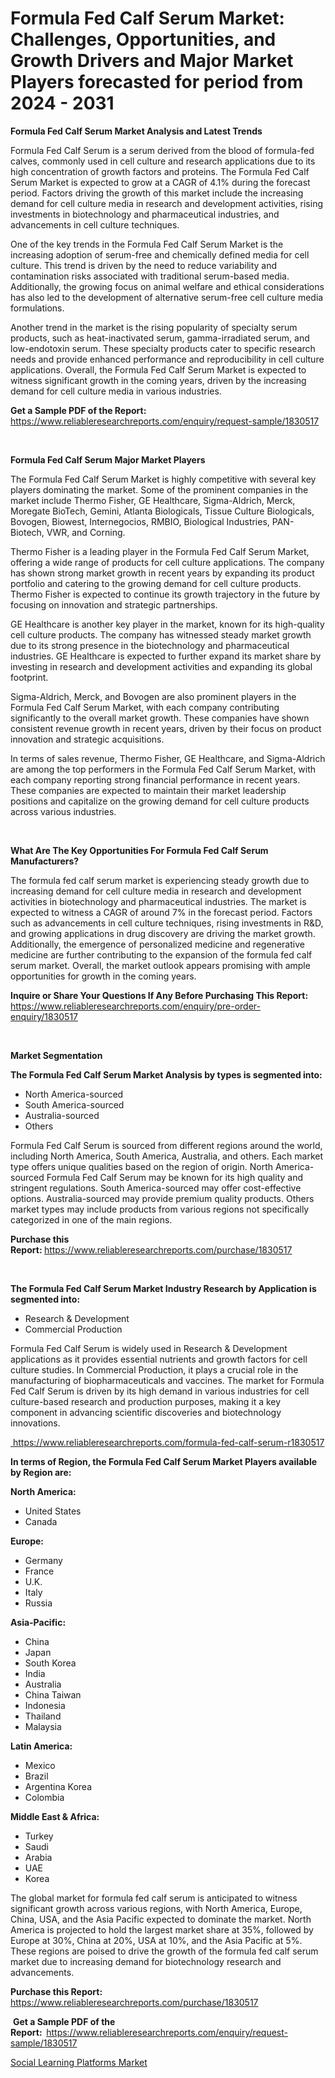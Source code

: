 <p><h1>Formula Fed Calf Serum Market: Challenges, Opportunities, and Growth Drivers and Major Market Players forecasted for period from 2024 - 2031</h1></p><p><strong>Formula Fed Calf Serum Market Analysis and Latest Trends</strong></p>
<p><p>Formula Fed Calf Serum is a serum derived from the blood of formula-fed calves, commonly used in cell culture and research applications due to its high concentration of growth factors and proteins. The Formula Fed Calf Serum Market is expected to grow at a CAGR of 4.1% during the forecast period. Factors driving the growth of this market include the increasing demand for cell culture media in research and development activities, rising investments in biotechnology and pharmaceutical industries, and advancements in cell culture techniques.</p><p>One of the key trends in the Formula Fed Calf Serum Market is the increasing adoption of serum-free and chemically defined media for cell culture. This trend is driven by the need to reduce variability and contamination risks associated with traditional serum-based media. Additionally, the growing focus on animal welfare and ethical considerations has also led to the development of alternative serum-free cell culture media formulations.</p><p>Another trend in the market is the rising popularity of specialty serum products, such as heat-inactivated serum, gamma-irradiated serum, and low-endotoxin serum. These specialty products cater to specific research needs and provide enhanced performance and reproducibility in cell culture applications. Overall, the Formula Fed Calf Serum Market is expected to witness significant growth in the coming years, driven by the increasing demand for cell culture media in various industries.</p></p>
<p><strong>Get a Sample PDF of the Report:&nbsp;</strong> <a href="https://www.reliableresearchreports.com/enquiry/request-sample/1830517">https://www.reliableresearchreports.com/enquiry/request-sample/1830517</a></p>
<p>&nbsp;</p>
<p><strong>Formula Fed Calf Serum Major Market Players</strong></p>
<p><p>The Formula Fed Calf Serum Market is highly competitive with several key players dominating the market. Some of the prominent companies in the market include Thermo Fisher, GE Healthcare, Sigma-Aldrich, Merck, Moregate BioTech, Gemini, Atlanta Biologicals, Tissue Culture Biologicals, Bovogen, Biowest, Internegocios, RMBIO, Biological Industries, PAN-Biotech, VWR, and Corning.</p><p>Thermo Fisher is a leading player in the Formula Fed Calf Serum Market, offering a wide range of products for cell culture applications. The company has shown strong market growth in recent years by expanding its product portfolio and catering to the growing demand for cell culture products. Thermo Fisher is expected to continue its growth trajectory in the future by focusing on innovation and strategic partnerships.</p><p>GE Healthcare is another key player in the market, known for its high-quality cell culture products. The company has witnessed steady market growth due to its strong presence in the biotechnology and pharmaceutical industries. GE Healthcare is expected to further expand its market share by investing in research and development activities and expanding its global footprint.</p><p>Sigma-Aldrich, Merck, and Bovogen are also prominent players in the Formula Fed Calf Serum Market, with each company contributing significantly to the overall market growth. These companies have shown consistent revenue growth in recent years, driven by their focus on product innovation and strategic acquisitions.</p><p>In terms of sales revenue, Thermo Fisher, GE Healthcare, and Sigma-Aldrich are among the top performers in the Formula Fed Calf Serum Market, with each company reporting strong financial performance in recent years. These companies are expected to maintain their market leadership positions and capitalize on the growing demand for cell culture products across various industries.</p></p>
<p>&nbsp;</p>
<p><strong>What Are The Key Opportunities For Formula Fed Calf Serum Manufacturers?</strong></p>
<p><p>The formula fed calf serum market is experiencing steady growth due to increasing demand for cell culture media in research and development activities in biotechnology and pharmaceutical industries. The market is expected to witness a CAGR of around 7% in the forecast period. Factors such as advancements in cell culture techniques, rising investments in R&D, and growing applications in drug discovery are driving the market growth. Additionally, the emergence of personalized medicine and regenerative medicine are further contributing to the expansion of the formula fed calf serum market. Overall, the market outlook appears promising with ample opportunities for growth in the coming years.</p></p>
<p><strong>Inquire or Share Your Questions If Any Before Purchasing This Report:</strong> <a href="https://www.reliableresearchreports.com/enquiry/pre-order-enquiry/1830517">https://www.reliableresearchreports.com/enquiry/pre-order-enquiry/1830517</a></p>
<p>&nbsp;</p>
<p><strong>Market Segmentation</strong></p>
<p><strong>The Formula Fed Calf Serum Market Analysis by types is segmented into:</strong></p>
<p><ul><li>North America-sourced</li><li>South America-sourced</li><li>Australia-sourced</li><li>Others</li></ul></p>
<p><p>Formula Fed Calf Serum is sourced from different regions around the world, including North America, South America, Australia, and others. Each market type offers unique qualities based on the region of origin. North America-sourced Formula Fed Calf Serum may be known for its high quality and stringent regulations. South America-sourced may offer cost-effective options. Australia-sourced may provide premium quality products. Others market types may include products from various regions not specifically categorized in one of the main regions.</p></p>
<p><strong>Purchase this Report:&nbsp;</strong><a href="https://www.reliableresearchreports.com/purchase/1830517">https://www.reliableresearchreports.com/purchase/1830517</a></p>
<p>&nbsp;</p>
<p><strong>The Formula Fed Calf Serum Market Industry Research by Application is segmented into:</strong></p>
<p><ul><li>Research & Development</li><li>Commercial Production</li></ul></p>
<p><p>Formula Fed Calf Serum is widely used in Research & Development applications as it provides essential nutrients and growth factors for cell culture studies. In Commercial Production, it plays a crucial role in the manufacturing of biopharmaceuticals and vaccines. The market for Formula Fed Calf Serum is driven by its high demand in various industries for cell culture-based research and production purposes, making it a key component in advancing scientific discoveries and biotechnology innovations.</p></p>
<p><a href="https://www.reliableresearchreports.com/formula-fed-calf-serum-r1830517">&nbsp;https://www.reliableresearchreports.com/formula-fed-calf-serum-r1830517</a></p>
<p><strong>In terms of Region, the Formula Fed Calf Serum Market Players available by Region are:</strong></p>
<p>
    <p> <strong> North America: </strong>
        <ul>
            <li>United States</li>
            <li>Canada</li>
        </ul>
        </p> 
    <p> <strong> Europe: </strong>
        <ul>
            <li>Germany</li>
            <li>France</li>
            <li>U.K.</li>
            <li>Italy</li>
            <li>Russia</li>
        </ul>
        </p> 
    <p> <strong> Asia-Pacific: </strong>
        <ul>
            <li>China</li>
            <li>Japan</li>
            <li>South Korea</li>
            <li>India</li>
            <li>Australia</li>
            <li>China Taiwan</li>
            <li>Indonesia</li>
            <li>Thailand</li>
            <li>Malaysia</li>
        </ul>
        </p> 
    <p> <strong> Latin America: </strong>
        <ul>
            <li>Mexico</li>
            <li>Brazil</li>
            <li>Argentina Korea</li>
            <li>Colombia</li>
        </ul>
        </p> 
    <p> <strong> Middle East & Africa: </strong>
        <ul>
            <li>Turkey</li>
            <li>Saudi</li>
            <li>Arabia</li>
            <li>UAE</li>
            <li>Korea</li>
        </ul>
    </p>
    </p>
<p><p>The global market for formula fed calf serum is anticipated to witness significant growth across various regions, with North America, Europe, China, USA, and the Asia Pacific expected to dominate the market. North America is projected to hold the largest market share at 35%, followed by Europe at 30%, China at 20%, USA at 10%, and the Asia Pacific at 5%. These regions are poised to drive the growth of the formula fed calf serum market due to increasing demand for biotechnology research and advancements.</p></p>
<p><strong>Purchase this Report: </strong><a href="https://www.reliableresearchreports.com/purchase/1830517">https://www.reliableresearchreports.com/purchase/1830517</a></p>
<p>&nbsp;<strong>Get a Sample PDF of the Report:&nbsp;&nbsp;</strong><a href="https://www.reliableresearchreports.com/enquiry/request-sample/1830517">https://www.reliableresearchreports.com/enquiry/request-sample/1830517</a></p>
<p><strong></strong></p>
<p><p><a href="https://github.com/PeterParrish5/Market-Research-Report-List-5/blob/main/social-learning-platforms-market.md">Social Learning Platforms Market</a></p></p>